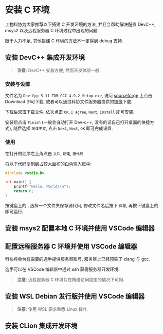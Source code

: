 # 安装 C 环境

工物科协为大家推荐以下搭建 C 开发环境的方法, 并且会帮助解决配置 DevC++, msys2 以及远程服务器 C 环境过程中出现的问题.

限于人力不足, 其他搭建 C 环境的方法不一定得到 debug 支持.

## 安装 DevC++ 集成开发环境

> **注意**: DevC++ 安装方便, 然而开发体验一般.

### 安装与设置

文件名为 `Dev-Cpp 5.11 TDM-GCC 4.9.2 Setup.exe`, 访问 [sourceforge](https://sourceforge.net/projects/orwelldevcpp/) 上点击 Download 即可下载, 或者可以通过科协文件服务器提供的[镜像](https://cfile.thudep.com:6443/mirror/)下载.

下载后双击下载文件, 依次点击 `OK`, `I agree`, `Next`, `Install` 即可安装.

安装后点击 `Finish` (一般会自动打开 Dev-c++, 没有的话自己打开桌面的快捷方式), 随后选择 `简体中文`, 点击 `Next`, `Next`, `OK` 即可完成设置.

### 使用

在打开的程序左上角点击 `文件`, `新建`, `源代码`.

将以下代码复制到占较大面积的白色输入框中:

```c
#include <stdio.h>

int main() {
    printf("Hello, World!\n");
    return 0;
}
```

按键盘上的 <F9>, 选择一个文件夹保存源代码, 修改文件名后按下 `保存`, 再按下键盘上的 <F10> 即可运行.

## 安装 msys2 配置本地 C 环境并使用 VSCode 编辑器

## 配置远程服务器 C 环境并使用 VSCode 编辑器

科协将会为有需要的选手提供服务器账号, 服务器上已经预装了 clang 与 gcc.

选手可以在 VSCode 编辑器中通过 ssh 获得服务器开发环境.

> **注意**: 远程服务器 C 环境只在网络访问稳定的情况下可用.

## 安装 WSL Debian 发行版并使用 VSCode 编辑器

> **注意**: 使用 WSL 要求熟悉 Linux 操作.

## 安装 CLion 集成开发环境
